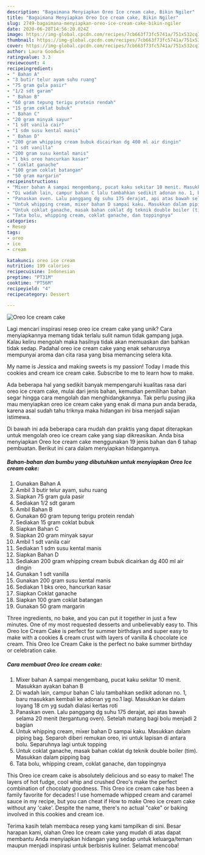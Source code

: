 ```yaml
---
description: "Bagaimana Menyiapkan Oreo Ice cream cake, Bikin Ngiler"
title: "Bagaimana Menyiapkan Oreo Ice cream cake, Bikin Ngiler"
slug: 2749-bagaimana-menyiapkan-oreo-ice-cream-cake-bikin-ngiler
date: 2020-06-28T14:56:20.024Z
image: https://img-global.cpcdn.com/recipes/7cb663f73fc5741a/751x532cq70/oreo-ice-cream-cake-foto-resep-utama.jpg
thumbnail: https://img-global.cpcdn.com/recipes/7cb663f73fc5741a/751x532cq70/oreo-ice-cream-cake-foto-resep-utama.jpg
cover: https://img-global.cpcdn.com/recipes/7cb663f73fc5741a/751x532cq70/oreo-ice-cream-cake-foto-resep-utama.jpg
author: Laura Goodwin
ratingvalue: 3.3
reviewcount: 4
recipeingredient:
- " Bahan A"
- "3 butir telur ayam suhu ruang"
- "75 gram gula pasir"
- "1/2 sdt garam"
- " Bahan B"
- "60 gram tepung terigu protein rendah"
- "15 gram coklat bubuk"
- " Bahan C"
- "20 gram minyak sayur"
- "1 sdt vanila cair"
- "1 sdm susu kental manis"
- " Bahan D"
- "200 gram whipping cream bubuk dicairkan dg 400 ml air dingin"
- "1 sdt vanilla"
- "200 gram susu kental manis"
- "1 bks oreo hancurkan kasar"
- " Coklat ganache"
- "100 gram coklat batangan"
- "50 gram margarin"
recipeinstructions:
- "Mixer bahan A sampai mengembang, pucat kaku sekitar 10 menit. Masukkan ayakan bahan B"
- "Di wadah lain, campur bahan C lalu tambahkan sedikit adonan no. 1, baru masukkan kembali ke adonan yg no.1 lagi. Masukkan ke dalam loyang 18 cm yg sudah dialasi kertas roti"
- "Panaskan oven. Lalu panggang dg suhu 175 derajat, api atas bawah selama 20 menit (tergantung oven). Setelah matang bagi bolu menjadi 2 bagian"
- "Untuk whipping cream, mixer bahan D sampai kaku. Masukkan dalam piping bag. Separoh diberi remukan oreo, ini untuk lapisan di antara bolu. Separuhnya lagi untuk topping"
- "Untuk coklat ganache, masak bahan coklat dg teknik double boiler (tim). Masukkan dalam pipping bag"
- "Tata bolu, whipping cream, coklat ganache, dan toppingnya"
categories:
- Resep
tags:
- oreo
- ice
- cream

katakunci: oreo ice cream 
nutrition: 199 calories
recipecuisine: Indonesian
preptime: "PT31M"
cooktime: "PT56M"
recipeyield: "4"
recipecategory: Dessert

---
```



![Oreo Ice cream cake](https://img-global.cpcdn.com/recipes/7cb663f73fc5741a/751x532cq70/oreo-ice-cream-cake-foto-resep-utama.jpg)

Lagi mencari inspirasi resep oreo ice cream cake yang unik? Cara menyiapkannya memang tidak terlalu sulit namun tidak gampang juga. Kalau keliru mengolah maka hasilnya tidak akan memuaskan dan bahkan tidak sedap. Padahal oreo ice cream cake yang enak seharusnya mempunyai aroma dan cita rasa yang bisa memancing selera kita.

My name is Jessica and making sweets is my passion! Today I made this cookies and cream ice cream cake. Subscribe to me to learn how to make.

Ada beberapa hal yang sedikit banyak mempengaruhi kualitas rasa dari oreo ice cream cake, mulai dari jenis bahan, kemudian pemilihan bahan segar hingga cara mengolah dan menghidangkannya. Tak perlu pusing jika mau menyiapkan oreo ice cream cake yang enak di mana pun anda berada, karena asal sudah tahu triknya maka hidangan ini bisa menjadi sajian istimewa.


Di bawah ini ada beberapa cara mudah dan praktis yang dapat diterapkan untuk mengolah oreo ice cream cake yang siap dikreasikan. Anda bisa menyiapkan Oreo Ice cream cake menggunakan 19 jenis bahan dan 6 tahap pembuatan. Berikut ini cara dalam menyiapkan hidangannya.

<!--inarticleads1-->

##### Bahan-bahan dan bumbu yang dibutuhkan untuk menyiapkan Oreo Ice cream cake:

1. Gunakan  Bahan A
1. Ambil 3 butir telur ayam, suhu ruang
1. Siapkan 75 gram gula pasir
1. Sediakan 1/2 sdt garam
1. Ambil  Bahan B
1. Gunakan 60 gram tepung terigu protein rendah
1. Sediakan 15 gram coklat bubuk
1. Siapkan  Bahan C
1. Siapkan 20 gram minyak sayur
1. Ambil 1 sdt vanila cair
1. Sediakan 1 sdm susu kental manis
1. Siapkan  Bahan D
1. Sediakan 200 gram whipping cream bubuk dicairkan dg 400 ml air dingin
1. Gunakan 1 sdt vanilla
1. Gunakan 200 gram susu kental manis
1. Sediakan 1 bks oreo, hancurkan kasar
1. Siapkan  Coklat ganache
1. Siapkan 100 gram coklat batangan
1. Gunakan 50 gram margarin


Three ingredients, no bake, and you can put it together in just a few minutes. One of my most requested desserts and unbelievably easy to. This Oreo Ice Cream Cake is perfect for summer birthdays and super easy to make with a cookies &amp; cream crust with layers of vanilla &amp; chocolate ice cream. This Oreo Ice Cream Cake is the perfect no bake summer birthday or celebration cake. 

<!--inarticleads2-->

##### Cara membuat Oreo Ice cream cake:

1. Mixer bahan A sampai mengembang, pucat kaku sekitar 10 menit. Masukkan ayakan bahan B
1. Di wadah lain, campur bahan C lalu tambahkan sedikit adonan no. 1, baru masukkan kembali ke adonan yg no.1 lagi. Masukkan ke dalam loyang 18 cm yg sudah dialasi kertas roti
1. Panaskan oven. Lalu panggang dg suhu 175 derajat, api atas bawah selama 20 menit (tergantung oven). Setelah matang bagi bolu menjadi 2 bagian
1. Untuk whipping cream, mixer bahan D sampai kaku. Masukkan dalam piping bag. Separoh diberi remukan oreo, ini untuk lapisan di antara bolu. Separuhnya lagi untuk topping
1. Untuk coklat ganache, masak bahan coklat dg teknik double boiler (tim). Masukkan dalam pipping bag
1. Tata bolu, whipping cream, coklat ganache, dan toppingnya


This Oreo ice cream cake is absolutely delicious and so easy to make! The layers of hot fudge, cool whip and crushed Oreo&#39;s make the perfect combination of chocolaty goodness. This Oreo ice cream cake has been a family favorite for decades! I use homemade whipped cream and caramel sauce in my recipe, but you can cheat if How to make Oreo ice cream cake without any &#39;cake&#39;. Despite the name, there&#39;s no actual &#34;cake&#34; or baking involved in this cookies and cream ice. 

Terima kasih telah membaca resep yang kami tampilkan di sini. Besar harapan kami, olahan Oreo Ice cream cake yang mudah di atas dapat membantu Anda menyiapkan hidangan yang sedap untuk keluarga/teman maupun menjadi inspirasi untuk berbisnis kuliner. Selamat mencoba!
